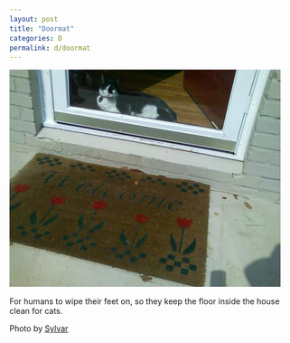```yaml
---
layout: post
title: "Doormat"
categories: D
permalink: d/doormat
---
```


<img src="/images/d/doormat.jpg">

For humans to wipe their feet on, so they keep the floor inside the house clean for cats.

Photo by <a href="http://www.flickr.com/photos/sylvar/1008243862/">Sylvar</a>